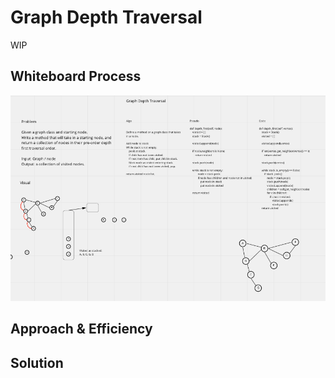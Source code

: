 # Graph Depth Traversal

WIP


## Whiteboard Process

![whiteboard](graph_depth_traversal.png)

## Approach & Efficiency
<!-- What approach did you take? Why? What is the Big O space/time for this approach? -->

## Solution
<!-- Show how to run your code, and examples of it in action -->
